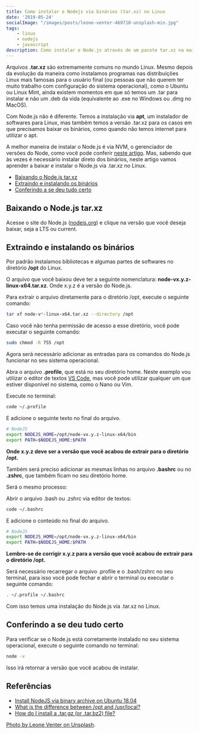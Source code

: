 ```yaml
---
title: Como instalar o Nodejs via binários (tar.xz) no Linux
date: '2019-05-24'
socialImage: "/images/posts/leone-venter-469710-unsplash-min.jpg"
tags:
    - linux
    - nodejs
    - javascript
description: Como instalar o Node.js através de um pacote tar.xz na maioria das distribuições Linux
---
```

Arquivos **.tar.xz** são extremamente comuns no mundo Linux. Mesmo depois da evolução da maneira como instalamos programas nas distribuições Linux mais famosas para o usuário final (ou pessoas que não querem ter muito trabalho com configuração do sistema operacional), como o Ubuntu ou Linux Mint, ainda existem momentos em que só temos um .tar para instalar e não um .deb da vida (equivalente ao .exe no Windows ou .dmg no MacOS).

Com Node.js não é diferente. Temos a instalação via **apt**, um instalador de softwares para Linux, mas também temos a versão .tar.xz para os casos em que precisamos baixar os binários, como quando não temos internet para utilizar o apt.

A melhor maneira de instalar o Node.js é via NVM, o gerenciador de versões do Node, como você pode conferir [neste artigo](/posts/utilizando-versoes-antigas-do-nodejs/). Mas, sabendo que às vezes é necessário instalar direto dos binários, neste artigo vamos aprender a baixar e instalar o Node.js via .tar.xz no Linux.

<!-- vscode-markdown-toc -->
* [Baixando o Node.js tar.xz](#BaixandooNode.jstar.xz)
* [Extraindo e instalando os binários](#Extraindoeinstalandoosbinrios)
* [Conferindo a se deu tudo certo](#Conferindoasedeutudocerto)

<!-- vscode-markdown-toc-config
	numbering=false
	autoSave=true
	/vscode-markdown-toc-config -->
<!-- /vscode-markdown-toc -->

## <a name='BaixandooNode.jstar.xz'></a>Baixando o Node.js tar.xz

Acesse o site do Node.js ([nodejs.org](https://nodejs.org)) e clique na versão que você deseja baixar, seja a LTS ou current.

## <a name='Extraindoeinstalandoosbinrios'></a>Extraindo e instalando os binários

Por padrão instalamos bibliotecas e algumas partes de softwares no diretório **/opt** do Linux. 

O arquivo que você baixou deve ter a seguinte nomenclatura: **node-vx.y.z-linux-x64.tar.xz**. Onde x.y.z é a versão do Node.js.

Para extrair o arquivo diretamente para o diretório /opt, execute o seguinte comando:

```bash
tar xf node-v*-linux-x64.tar.xz --directory /opt
```

Caso você não tenha permissão de acesso a esse diretório, você pode executar o seguinte comando:

```bash
sudo chmod -R 755 /opt
```

Agora será necessário adicionar as entradas para os comandos do Node.js funcionar no seu sistema operacional.

Abra o arquivo **.profile**, que está no seu diretório home. Neste exemplo vou utilizar o editor de textos [VS Code](/posts/configurando-o-ambiente-de-desenvolvimento-fullstack-javascript/#Instalandoumeditordetextoscomsyntaxhighlighting), mas você pode utilizar qualquer um que estiver disponível no sistema, como o Nano ou Vim.

Execute no terminal:

```bash
code ~/.profile
```

E adicione o seguinte texto no final do arquivo.

```bash
# NodeJS
export NODEJS_HOME=/opt/node-vx.y.z-linux-x64/bin
export PATH=$NODEJS_HOME:$PATH
```

**Onde x.y.z deve ser a versão que você acabou de extrair para o diretório /opt.**

Também será preciso adicionar as mesmas linhas no arquivo **.bashrc** ou no **.zshrc**, que também ficam no seu diretório home.

Será o mesmo processo:

Abrir o arquivo .bash ou .zshrc via editor de textos:

```bash
code ~/.bashrc
```

E adicione o conteúdo no final do arquivo.

```bash
# NodeJS
export NODEJS_HOME=/opt/node-vx.y.z-linux-x64/bin
export PATH=$NODEJS_HOME:$PATH
```

**Lembre-se de corrigir x.y.z para a versão que você acabou de extrair para o diretório /opt.**

Será necessário recarregar o arquivo .profile e o .bash/zshrc no seu terminal, para isso você pode fechar e abrir o terminal ou executar o seguinte comando:

```bash
. ~/.profile ~/.bashrc
```

Com isso temos uma instalação do Node.js via .tar.xz no Linux.

## <a name='Conferindoasedeutudocerto'></a>Conferindo a se deu tudo certo

Para verificar se o Node.js está corretamente instalado no seu sistema operacional, execute o seguinte comando no terminal:

```bash
node -v
```

Isso irá retornar a versão que você acabou de instalar.

## <a name='Referncias'></a>Referências

- [Install NodeJS via binary archive on Ubuntu 18.04](https://medium.com/@rabbi.cse.sust.bd/install-nodejs-via-binary-archive-on-ubuntu-18-04-63118473d9e9)
- [What is the difference between /opt and /usr/local?](https://unix.stackexchange.com/questions/11544/what-is-the-difference-between-opt-and-usr-local)
- [How do I install a .tar.gz (or .tar.bz2) file?](https://askubuntu.com/questions/25961/how-do-i-install-a-tar-gz-or-tar-bz2-file)

[Photo by Leone Venter on Unsplash](https://unsplash.com/photos/mTkXSSScrzw).